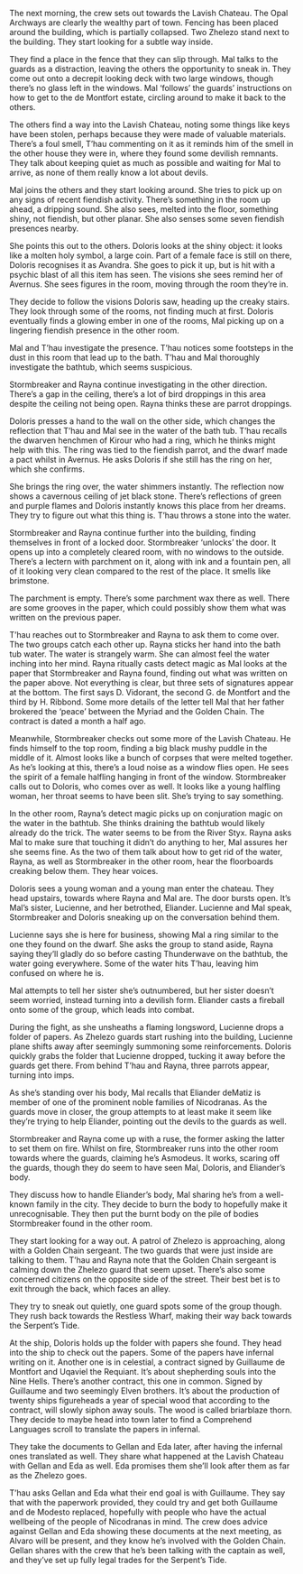 The next morning, the crew sets out towards the Lavish Chateau. The Opal Archways are clearly the wealthy part of town. Fencing has been placed around the building, which is partially collapsed. Two Zhelezo stand next to the building. They start looking for a subtle way inside. 

They find a place in the fence that they can slip through. Mal talks to the guards as a distraction, leaving the others the opportunity to sneak in. They come out onto a decrepit looking deck with two large windows, though there’s no glass left in the windows. 
Mal ‘follows’ the guards’ instructions on how to get to the de Montfort estate, circling around to make it back to the others.

The others find a way into the Lavish Chateau, noting some things like keys have been stolen, perhaps because they were made of valuable materials. There’s a foul smell, T’hau commenting on it as it reminds him of the smell in the other house they were in, where they found some devilish remnants. They talk about keeping quiet as much as possible and waiting for Mal to arrive, as none of them really know a lot about devils. 

Mal joins the others and they start looking around. She tries to pick up on any signs of recent fiendish activity. There’s something in the room up ahead, a dripping sound. She also sees, melted into the floor, something shiny, not fiendish, but other planar. She also senses some seven fiendish presences nearby. 

She points this out to the others. Doloris looks at the shiny object: it looks like a molten holy symbol, a large coin. Part of a female face is still on there, Doloris recognises it as Avandra. She goes to pick it up, but is hit with a psychic blast of all this item has seen. The visions she sees remind her of Avernus. She sees figures in the room, moving through the room they’re in. 

They decide to follow the visions Doloris saw, heading up the creaky stairs. They look through some of the rooms, not finding much at first. Doloris eventually finds a glowing ember in one of the rooms, Mal picking up on a lingering fiendish presence in the other room.

Mal and T’hau investigate the presence. T’hau notices some footsteps in the dust in this room that lead up to the bath. T’hau and Mal thoroughly investigate the bathtub, which seems suspicious.

Stormbreaker and Rayna continue investigating in the other direction. There’s a gap in the ceiling, there’s a lot of bird droppings in this area despite the ceiling not being open. Rayna thinks these are parrot droppings. 

Doloris presses a hand to the wall on the other side, which changes the reflection that T’hau and Mal see in the water of the bath tub. T’hau recalls the dwarven henchmen of Kirour who had a ring, which he thinks might help with this. The ring was tied to the fiendish parrot, and the dwarf made a pact whilst in Avernus. He asks Doloris if she still has the ring on her, which she confirms. 

She brings the ring over, the water shimmers instantly. The reflection now shows a cavernous ceiling of jet black stone. There’s reflections of green and purple flames and Doloris instantly knows this place from her dreams. They try to figure out what this thing is. T’hau throws a stone into the water. 

Stormbreaker and Rayna continue further into the building, finding themselves in front of a locked door. Stormbreaker ‘unlocks’ the door. It opens up into a completely cleared room, with no windows to the outside. There’s a lectern with parchment on it, along with ink and a fountain pen, all of it looking very clean compared to the rest of the place. It smells like brimstone. 

The parchment is empty. There’s some parchment wax there as well. There are some grooves in the paper, which could possibly show them what was written on the previous paper. 

T’hau reaches out to Stormbreaker and Rayna to ask them to come over. The two groups catch each other up. Rayna sticks her hand into the bath tub water. The water is strangely warm. She can almost feel the water inching into her mind. 
Rayna ritually casts detect magic as Mal looks at the paper that Stormbreaker and Rayna found, finding out what was written on the paper above. Not everything is clear, but three sets of signatures appear at the bottom. The first says D. Vidorant, the second G. de Montfort and the third by H. Ribbond. Some more details of the letter tell Mal that her father brokered the ‘peace’ between the Myriad and the Golden Chain. The contract is dated a month a half ago. 

Meanwhile, Stormbreaker checks out some more of the Lavish Chateau. He finds himself to the top room, finding a big black mushy puddle in the middle of it. Almost looks like a bunch of corpses that were melted together. As he’s looking at this, there’s a loud noise as a window flies open. He sees the spirit of a female halfling hanging in front of the window. Stormbreaker calls out to Doloris, who comes over as well. 
It looks like a young halfling woman, her throat seems to have been slit. She’s trying to say something. 

In the other room, Rayna’s detect magic picks up on conjuration magic on the water in the bathtub. She thinks draining the bathtub would likely already do the trick. The water seems to be from the River Styx. 
Rayna asks Mal to make sure that touching it didn’t do anything to her, Mal assures her she seems fine. As the two of them talk about how to get rid of the water, Rayna, as well as Stormbreaker in the other room, hear the floorboards creaking below them. They hear voices. 

Doloris sees a young woman and a young man enter the chateau. They head upstairs, towards where Rayna and Mal are. The door bursts open. It’s Mal’s sister, Lucienne, and her betrothed, Eliander. Lucienne and Mal speak, Stormbreaker and Doloris sneaking up on the conversation behind them. 

Lucienne says she is here for business, showing Mal a ring similar to the one they found on the dwarf. She asks the group to stand aside, Rayna saying they’ll gladly do so before casting Thunderwave on the bathtub, the water going everywhere. Some of the water hits T’hau, leaving him confused on where he is.

Mal attempts to tell her sister she’s outnumbered, but her sister doesn’t seem worried, instead turning into a devilish form. Eliander casts a fireball onto some of the group, which leads into combat.

During the fight, as she unsheaths a flaming longsword, Lucienne drops a folder of papers. As Zhelezo guards start rushing into the building, Lucienne plane shifts away after seemingly summoning some reinforcements. Doloris quickly grabs the folder that Lucienne dropped, tucking it away before the guards get there. From behind T’hau and Rayna, three parrots appear, turning into imps. 

As she’s standing over his body, Mal recalls that Eliander deMatiz is member of one of the prominent noble families of Nicodranas. As the guards move in closer, the group attempts to at least make it seem like they’re trying to help Eliander, pointing out the devils to the guards as well. 

Stormbreaker and Rayna come up with a ruse, the former asking the latter to set them on fire. Whilst on fire, Stormbreaker runs into the other room towards where the guards, claiming he’s Asmodeus. It works, scaring off the guards, though they do seem to have seen Mal, Doloris, and Eliander’s body. 

They discuss how to handle Eliander’s body, Mal sharing he’s from a well-known family in the city. They decide to burn the body to hopefully make it unrecognisable. They then put the burnt body on the pile of bodies Stormbreaker found in the other room. 

They start looking for a way out. A patrol of Zhelezo is approaching, along with a Golden Chain sergeant. The two guards that were just inside are talking to them. T’hau and Rayna note that the Golden Chain sergeant is calming down the Zhelezo guard that seem upset. There’s also some concerned citizens on the opposite side of the street. Their best bet is to exit through the back, which faces an alley. 

They try to sneak out quietly, one guard spots some of the group though. They rush back towards the Restless Wharf, making their way back towards the Serpent’s Tide. 

At the ship, Doloris holds up the folder with papers she found. They head into the ship to check out the papers. Some of the papers have infernal writing on it. Another one is in celestial, a contract signed by Guillaume de Montfort and Uqaviel the Requiant. It’s about shepherding souls into the Nine Hells. There’s another contract, this one in common. Signed by Guillaume and two seemingly Elven brothers. It’s about the production of twenty ships figureheads a year of special wood that according to the contract, will slowly siphon away souls. The wood is called briarblaze thorn. They decide to maybe head into town later to find a Comprehend Languages scroll to translate the papers in infernal.

They take the documents to Gellan and Eda later, after having the infernal ones translated as well. They share what happened at the Lavish Chateau with Gellan and Eda as well. Eda promises them she’ll look after them as far as the Zhelezo goes. 

T’hau asks Gellan and Eda what their end goal is with Guillaume. They say that with the paperwork provided, they could try and get both Guillaume and de Modesto replaced, hopefully with people who have the actual wellbeing of the people of Nicodranas in mind. The crew does advice against Gellan and Eda showing these documents at the next meeting, as Alvaro will be present, and they know he’s involved with the Golden Chain. 
Gellan shares with the crew that he’s been talking with the captain as well, and they’ve set up fully legal trades for the Serpent’s Tide. 
